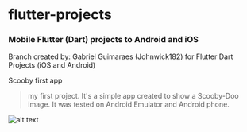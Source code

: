 # flutter-projects

### Mobile Flutter (Dart) projects to Android and iOS

Branch created by: Gabriel Guimaraes (Johnwick182) for Flutter Dart Projects (iOS and Android)

Scooby first app
> my first project. It's a simple app created to show a Scooby-Doo image.
It was tested on Android Emulator and Android phone.

![alt text](https://drive.google.com/file/d/1ghXEMLCN4yv04Q--8c76Ij1qmFe6HUK1/view?usp=sharing)

